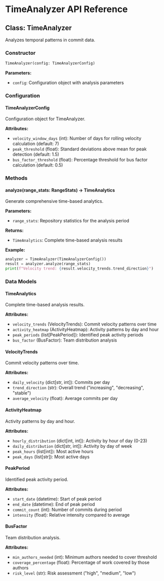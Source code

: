 # TimeAnalyzer API Reference

## Class: TimeAnalyzer

Analyzes temporal patterns in commit data.

### Constructor

```python
TimeAnalyzer(config: TimeAnalyzerConfig)
```

**Parameters:**
- `config`: Configuration object with analysis parameters

### Configuration

#### TimeAnalyzerConfig

Configuration object for TimeAnalyzer.

**Attributes:**
- `velocity_window_days` (int): Number of days for rolling velocity calculation (default: 7)
- `peak_threshold` (float): Standard deviations above mean for peak detection (default: 1.5)
- `bus_factor_threshold` (float): Percentage threshold for bus factor calculation (default: 0.5)

### Methods

#### analyze(range_stats: RangeStats) -> TimeAnalytics

Generate comprehensive time-based analytics.

**Parameters:**
- `range_stats`: Repository statistics for the analysis period

**Returns:**
- `TimeAnalytics`: Complete time-based analysis results

**Example:**
```python
analyzer = TimeAnalyzer(TimeAnalyzerConfig())
result = analyzer.analyze(range_stats)
print(f"Velocity trend: {result.velocity_trends.trend_direction}")
```

### Data Models

#### TimeAnalytics

Complete time-based analysis results.

**Attributes:**
- `velocity_trends` (VelocityTrends): Commit velocity patterns over time
- `activity_heatmap` (ActivityHeatmap): Activity patterns by day and hour
- `peak_periods` (list[PeakPeriod]): Identified peak activity periods
- `bus_factor` (BusFactor): Team distribution analysis

#### VelocityTrends

Commit velocity patterns over time.

**Attributes:**
- `daily_velocity` (dict[str, int]): Commits per day
- `trend_direction` (str): Overall trend ("increasing", "decreasing", "stable")
- `average_velocity` (float): Average commits per day

#### ActivityHeatmap

Activity patterns by day and hour.

**Attributes:**
- `hourly_distribution` (dict[int, int]): Activity by hour of day (0-23)
- `daily_distribution` (dict[str, int]): Activity by day of week
- `peak_hours` (list[int]): Most active hours
- `peak_days` (list[str]): Most active days

#### PeakPeriod

Identified peak activity period.

**Attributes:**
- `start_date` (datetime): Start of peak period
- `end_date` (datetime): End of peak period
- `commit_count` (int): Number of commits during period
- `intensity` (float): Relative intensity compared to average

#### BusFactor

Team distribution analysis.

**Attributes:**
- `min_authors_needed` (int): Minimum authors needed to cover threshold
- `coverage_percentage` (float): Percentage of work covered by those authors
- `risk_level` (str): Risk assessment ("high", "medium", "low")

